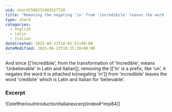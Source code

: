 ```yaml
---
uid: shard2508231803517720
title: "Removing the negating 'in' from 'incredibile' leaves the word 'credibile' which is Latin and Italian for 'believable'"
type: shard
categories:
  - english
  - latin
  - italian
dateCreated: 2025-08-23T18:03:51+08:00
dateModified: 2025-08-23T18:25:20+08:00
---
```

And since [['Incredibile', from the transformation of 'Incredible', means 'Unbelievable' in Latin and Italian]], removing the [['In' is a prefix, like 'un', it negates the word it is attached to|negating 'in']] from 'incredibile' leaves the word 'credibile' which is Latin and Italian for 'believable'. 

### Excerpt
![[eleftheriouIntroductionItalianexcerptindex#^imp84]]